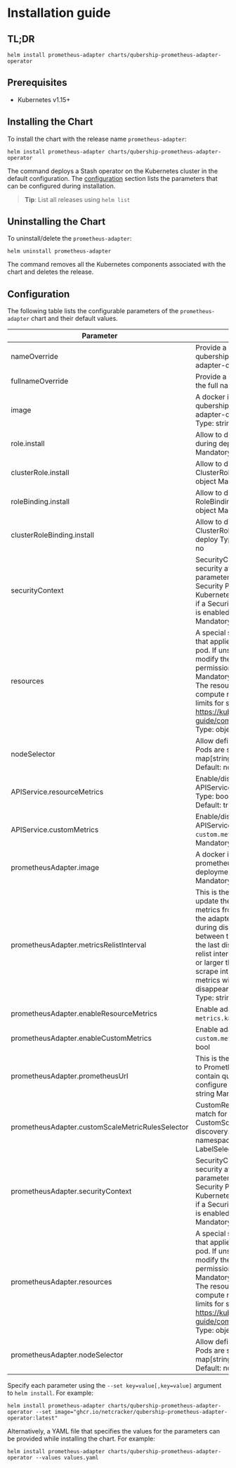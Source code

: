 # Installation guide

## TL;DR

```console
helm install prometheus-adapter charts/qubership-prometheus-adapter-operator
```

## Prerequisites

- Kubernetes v1.15+

## Installing the Chart

To install the chart with the release name `prometheus-adapter`:

```console
helm install prometheus-adapter charts/qubership-prometheus-adapter-operator
```

The command deploys a Stash operator on the Kubernetes cluster in the default configuration.
The [configuration](#configuration) section lists the parameters that can be configured during installation.

> **Tip**: List all releases using `helm list`

## Uninstalling the Chart

To uninstall/delete the `prometheus-adapter`:

```console
helm uninstall prometheus-adapter
```

The command removes all the Kubernetes components associated with the chart and deletes the release.

## Configuration

The following table lists the configurable parameters of the `prometheus-adapter` chart and their default values.

<!-- markdownlint-disable line-length -->
| Parameter                                        | Description                                                                                                                                                                                                                                                                                                                                                                                             | Default                                                             |
| ------------------------------------------------ | ------------------------------------------------------------------------------------------------------------------------------------------------------------------------------------------------------------------------------------------------------------------------------------------------------------------------------------------------------------------------------------------------------- | ------------------------------------------------------------------- |
| nameOverride                                     | Provide a name in place of qubership-prometheus-adapter-operator for `app:` labels                                                                                                                                                                                                                                                                                                                      | `""`                                                                |
| fullnameOverride                                 | Provide a name to substitute for the full names of resources                                                                                                                                                                                                                                                                                                                                            | `""`                                                                |
| image                                            | A docker image to use for qubership-prometheus-adapter-operator deployment Type: string Mandatory: yes                                                                                                                                                                                                                                                                                                  | `"ghcr.io/netcracker/qubership-prometheus-adapter-operator:latest"` |
| role.install                                     | Allow to disable create Role during deploy Type: object Mandatory: no                                                                                                                                                                                                                                                                                                                                   | `yes`                                                               |
| clusterRole.install                              | Allow to disable create ClusterRole during deploy Type: object Mandatory: no                                                                                                                                                                                                                                                                                                                            | `yes`                                                               |
| roleBinding.install                              | Allow to disable create RoleBinding during deploy Type: object Mandatory: no                                                                                                                                                                                                                                                                                                                            | `yes`                                                               |
| clusterRoleBinding.install                       | Allow to disable create ClusterRoleBinding during deploy Type: object Mandatory: no                                                                                                                                                                                                                                                                                                                     | `yes`                                                               |
| securityContext                                  | SecurityContext holds pod-level security attributes. The parameters are required if a Pod Security Policy is enabled for Kubernetes cluster and required if a Security Context Constraints is enabled for Openshift cluster. Mandatory: no                                                                                                                                                              | `{}`                                                                |
| resources                                        | A special supplemental group that applies to all containers in a pod. If unset, the Kubelet will not modify the ownership and permissions of any volume. Mandatory: no fsGroup: 2000 The resources describes the compute resource requests and limits for single Pods. Ref: <https://kubernetes.io/docs/user-guide/compute-resources/> Type: object Mandatory: no                                       | `{}`                                                                |
| nodeSelector                                     | Allow define which Nodes the Pods are scheduled on. Type: map[string] Mandatory: no Default: not set                                                                                                                                                                                                                                                                                                    | `{}`                                                                |
| APIService.resourceMetrics                       | Enable/disable creating APIServices for `metrics.k8s.io`. Type: bool Mandatory: no Default: true                                                                                                                                                                                                                                                                                                        | `true`                                                              |
| APIService.customMetrics                         | Enable/disable creating APIServices for `custom.metrics.io`. Type: bool Mandatory: no Default: true                                                                                                                                                                                                                                                                                                     | `true`                                                              |
| prometheusAdapter.image                          | A docker image to use for prometheus-adapter deployment Type: string Mandatory: yes                                                                                                                                                                                                                                                                                                                     | `"ghcr.io/netcracker/prometheus-adapter:latest"`                    |
| prometheusAdapter.metricsRelistInterval          | This is the interval at which to update the cache of available metrics from Prometheus. Since the adapter only lists metrics during discovery that exist between the current time and the last discovery query, your relist interval should be equal to or larger than your Prometheus scrape interval, otherwise your metrics will occasionally disappear from the adapter. Type: string Mandatory: no | `"1m"`                                                              |
| prometheusAdapter.enableResourceMetrics          | Enable adapter for `metrics.k8s.io`. Type: bool                                                                                                                                                                                                                                                                                                                                                         | `false`                                                             |
| prometheusAdapter.enableCustomMetrics            | Enable adapter for `custom.metrics.k8s.io`. Type: bool                                                                                                                                                                                                                                                                                                                                                  | `true`                                                              |
| prometheusAdapter.prometheusUrl                  | This is the URL used to connect to Prometheus. It will eventually contain query parameters to configure the connection. Type: string Mandatory: no                                                                                                                                                                                                                                                      | `""`                                                                |
| prometheusAdapter.customScaleMetricRulesSelector | CustomResources's labels to match for CustomScaleMetricRules discovery. If nil, only check all namespaces. Type: LabelSelector Mandatory: no                                                                                                                                                                                                                                                            | `[]`                                                                |
| prometheusAdapter.securityContext                | SecurityContext holds pod-level security attributes. The parameters are required if a Pod Security Policy is enabled for Kubernetes cluster and required if a Security Context Constraints is enabled for Openshift cluster. Mandatory: no                                                                                                                                                              | `{}`                                                                |
| prometheusAdapter.resources                      | A special supplemental group that applies to all containers in a pod. If unset, the Kubelet will not modify the ownership and permissions of any volume. Mandatory: no fsGroup: 2000 The resources describes the compute resource requests and limits for single Pods. Ref: <https://kubernetes.io/docs/user-guide/compute-resources/> Type: object Mandatory: no                                       | `{}`                                                                |
| prometheusAdapter.nodeSelector                   | Allow define which Nodes the Pods are scheduled on. Type: map[string] Mandatory: no Default: not set                                                                                                                                                                                                                                                                                                    | `{}`                                                                |
<!-- markdownlint-enable line-length -->

Specify each parameter using the `--set key=value[,key=value]` argument to `helm install`. For example:

```console
helm install prometheus-adapter charts/qubership-prometheus-adapter-operator --set image="ghcr.io/netcracker/qubership-prometheus-adapter-operator:latest"
```

Alternatively, a YAML file that specifies the values for the parameters can be provided while
installing the chart. For example:

```console
helm install prometheus-adapter charts/qubership-prometheus-adapter-operator --values values.yaml
```
